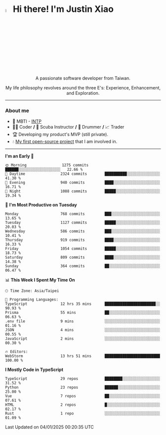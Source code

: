 # <img src="https://media.giphy.com/media/hvRJCLFzcasrR4ia7z/giphy.gif" width="5%">Hi there! I'm Justin Xiao
<p align="center">A passionate software developer from Taiwan.  </p>
<p align="center">My life philosophy revolves around the three E's: Experience, Enhancement, and Exploration.</p>

---
### About me
- 👀 MBTI - [INTP](https://www.16personalities.com/intp-personality)
- 👨‍💻 Coder **/** 🤿 Scuba Instructor **/** 🥁 Drummer **/** 📈 Trader
- 🏆 Developing my product's MVP (still private).
- 💧 [My first open-source project](https://github.com/Game-as-a-Service/Game-Lobby-Web) that I am involved in.

---
<!--START_SECTION:waka-->
**I'm an Early 🐤** 

```text
🌞 Morning                1275 commits        ██████░░░░░░░░░░░░░░░░░░░   22.66 % 
🌆 Daytime                2324 commits        ██████████░░░░░░░░░░░░░░░   41.30 % 
🌃 Evening                940 commits         ████░░░░░░░░░░░░░░░░░░░░░   16.71 % 
🌙 Night                  1088 commits        █████░░░░░░░░░░░░░░░░░░░░   19.34 % 
```
📅 **I'm Most Productive on Tuesday** 

```text
Monday                   768 commits         ███░░░░░░░░░░░░░░░░░░░░░░   13.65 % 
Tuesday                  1127 commits        █████░░░░░░░░░░░░░░░░░░░░   20.03 % 
Wednesday                586 commits         ███░░░░░░░░░░░░░░░░░░░░░░   10.41 % 
Thursday                 919 commits         ████░░░░░░░░░░░░░░░░░░░░░   16.33 % 
Friday                   1054 commits        █████░░░░░░░░░░░░░░░░░░░░   18.73 % 
Saturday                 809 commits         ████░░░░░░░░░░░░░░░░░░░░░   14.38 % 
Sunday                   364 commits         ██░░░░░░░░░░░░░░░░░░░░░░░   06.47 % 
```


📊 **This Week I Spent My Time On** 

```text
🕑︎ Time Zone: Asia/Taipei

💬 Programming Languages: 
TypeScript               12 hrs 35 mins      ███████████████████████░░   90.93 % 
Prisma                   55 mins             ██░░░░░░░░░░░░░░░░░░░░░░░   06.63 % 
.env file                9 mins              ░░░░░░░░░░░░░░░░░░░░░░░░░   01.16 % 
JSON                     4 mins              ░░░░░░░░░░░░░░░░░░░░░░░░░   00.55 % 
JavaScript               2 mins              ░░░░░░░░░░░░░░░░░░░░░░░░░   00.30 % 

🔥 Editors: 
WebStorm                 13 hrs 51 mins      █████████████████████████   100.00 % 
```

**I Mostly Code in TypeScript** 

```text
TypeScript               29 repos            ████████░░░░░░░░░░░░░░░░░   31.52 % 
Python                   23 repos            ██████░░░░░░░░░░░░░░░░░░░   25.00 % 
Vue                      7 repos             ██░░░░░░░░░░░░░░░░░░░░░░░   07.61 % 
HTML                     2 repos             █░░░░░░░░░░░░░░░░░░░░░░░░   02.17 % 
Rust                     1 repo              ░░░░░░░░░░░░░░░░░░░░░░░░░   01.09 % 
```




 Last Updated on 04/01/2025 00:20:35 UTC
<!--END_SECTION:waka-->

